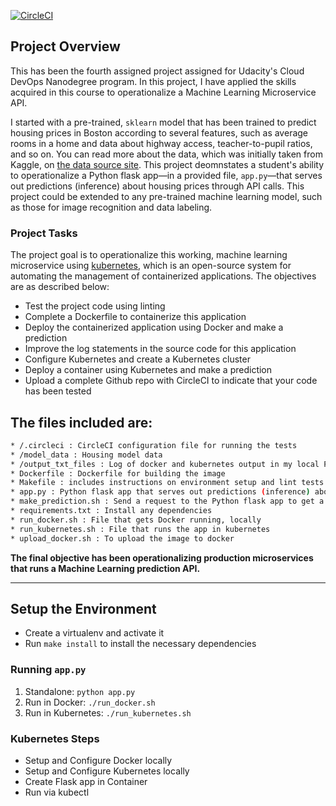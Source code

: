 [![CircleCI](https://circleci.com/gh/sil-nilanjan/microservices-nanodeg-assignment4/tree/master.svg?style=svg)](https://circleci.com/gh/sil-nilanjan/microservices-nanodeg-assignment4/tree/master)

## Project Overview

This has been the fourth assigned project assigned for Udacity's Cloud DevOps Nanodegree program. In this project, I have applied the skills acquired in this course to operationalize a Machine Learning Microservice API. 

I started with a pre-trained, `sklearn` model that has been trained to predict housing prices in Boston according to several features, such as average rooms in a home and data about highway access, teacher-to-pupil ratios, and so on. You can read more about the data, which was initially taken from Kaggle, on [the data source site](https://www.kaggle.com/c/boston-housing). This project deomnstates a student's ability to operationalize a Python flask app—in a provided file, `app.py`—that serves out predictions (inference) about housing prices through API calls. This project could be extended to any pre-trained machine learning model, such as those for image recognition and data labeling.

### Project Tasks

The project goal is to operationalize this working, machine learning microservice using [kubernetes](https://kubernetes.io/), which is an open-source system for automating the management of containerized applications. The objectives are as described below:
* Test the project code using linting
* Complete a Dockerfile to containerize this application
* Deploy the containerized application using Docker and make a prediction
* Improve the log statements in the source code for this application
* Configure Kubernetes and create a Kubernetes cluster
* Deploy a container using Kubernetes and make a prediction
* Upload a complete Github repo with CircleCI to indicate that your code has been tested

## The files included are:
```sh
* /.circleci : CircleCI configuration file for running the tests
* /model_data : Housing model data
* /output_txt_files : Log of docker and kubernetes output in my local PC.
* Dockerfile : Dockerfile for building the image 
* Makefile : includes instructions on environment setup and lint tests
* app.py : Python flask app that serves out predictions (inference) about housing prices through API calls
* make_prediction.sh : Send a request to the Python flask app to get a prediction, for localhost 
* requirements.txt : Install any dependencies 
* run_docker.sh : File that gets Docker running, locally
* run_kubernetes.sh : File that runs the app in kubernetes
* upload_docker.sh : To upload the image to docker
```

**The final objective has been operationalizing production microservices that runs a Machine Learning prediction API.**

---

## Setup the Environment

* Create a virtualenv and activate it
* Run `make install` to install the necessary dependencies

### Running `app.py`

1. Standalone:  `python app.py`
2. Run in Docker:  `./run_docker.sh`
3. Run in Kubernetes:  `./run_kubernetes.sh`

### Kubernetes Steps

* Setup and Configure Docker locally
* Setup and Configure Kubernetes locally
* Create Flask app in Container
* Run via kubectl
